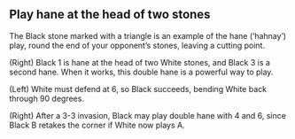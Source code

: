 ## Play hane at the head of two stones

<!-- fig. 4.1.1 -->
The Black stone marked with a triangle is an example of the hane (‘hahnay’) play, round the end of your opponent’s stones, leaving a cutting point.

<!-- fig. 4.1.2 -->
(Right) Black 1 is hane at the head of two White stones, and Black 3 is a second hane. When it works, this double hane is a powerful way to play.

<!-- fig. 4.1.3 -->
(Left) White must defend at 6, so Black succeeds, bending White back through 90 degrees.

<!-- fig. 4.1.4 -->
(Right) After a 3-3 invasion, Black may play double hane with 4 and 6, since Black B retakes the corner if White now plays A.
